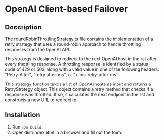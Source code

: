 # OpenAI Client-based Failover

## Description

The [roundRobinThrottlingStrategy.ts](./src/roundRobinThrottlingStrategy.ts) file contains the implementation of a retry strategy that uses a round-robin approach to handle throttling responses from the OpenAI API.

This strategy is designed to redirect to the next OpenAI host in the list after every throttling response. A throttling response is identified by a status code of 429 or 503, along with a valid value in one of the following headers: "Retry-After", "retry-after-ms", or "x-ms-retry-after-ms".

This strategy function takes a list of OpenAI hosts as input and returns a RetryStrategy object. This object contains a retry method that checks if a response was throttled. If so, it calculates the next endpoint in the list and constructs a new URL to redirect to.

## Installation
1. Run `npm build`.
2. Open dist/index.html in a browser and fill out the form.

